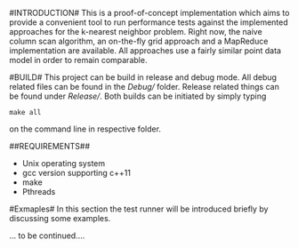 #INTRODUCTION#
This is a proof-of-concept implementation which aims to provide a convenient tool to run performance tests against the implemented approaches for the k-nearest neighbor problem. Right now, the naive column scan algorithm, an on-the-fly grid approach and a MapReduce implementation are available. All approaches use a fairly similar point data model in order to remain comparable.

#BUILD#
This project can be build in release and debug mode. All debug related files can be found in the _Debug/_ folder. Release related things can be found under _Release/_. Both builds can be initiated by simply typing

    make all

on the command line in respective folder.

##REQUIREMENTS##
* Unix operating system
* gcc version supporting c++11
* make
* Pthreads

#Exmaples#
In this section the test runner will be introduced briefly by discussing some examples.

... to be continued....
